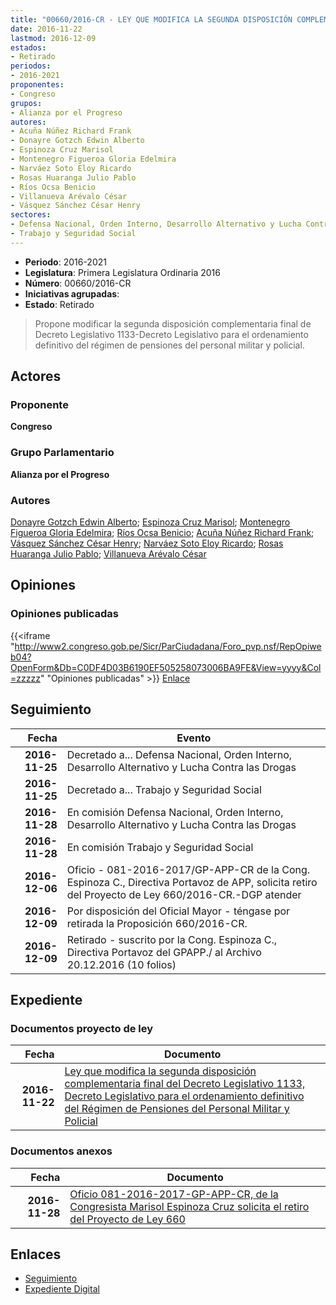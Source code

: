 ```yaml
---
title: "00660/2016-CR - LEY QUE MODIFICA LA SEGUNDA DISPOSICIÓN COMPLEMENTARIA FINAL DEL DECRETO LEGISLATIVO 1133-DECRETO LEGISLATIVO PARA EL ORDENAMIENTO DEFINITIVO DEL RÉGIMEN DE PENSIONES DEL PERSONAL MILITAR Y POLICIAL"
date: 2016-11-22
lastmod: 2016-12-09
estados:
- Retirado
periodos:
- 2016-2021
proponentes:
- Congreso
grupos:
- Alianza por el Progreso
autores:
- Acuña Núñez Richard Frank
- Donayre Gotzch Edwin Alberto
- Espinoza Cruz Marisol
- Montenegro Figueroa Gloria Edelmira
- Narváez Soto Eloy Ricardo
- Rosas Huaranga Julio Pablo
- Ríos Ocsa Benicio
- Villanueva Arévalo César
- Vásquez Sánchez César Henry
sectores:
- Defensa Nacional, Orden Interno, Desarrollo Alternativo y Lucha Contra las Drogas
- Trabajo y Seguridad Social
---
```

- **Periodo**: 2016-2021
- **Legislatura**: Primera Legislatura Ordinaria 2016
- **Número**: 00660/2016-CR
- **Iniciativas agrupadas**: 
- **Estado**: Retirado

> Propone modificar la segunda disposición complementaria final de Decreto Legislativo 1133-Decreto Legislativo para el ordenamiento definitivo del régimen de pensiones del personal militar y policial.


## Actores

### Proponente

**Congreso**

### Grupo Parlamentario

**Alianza por el Progreso**

### Autores

[Donayre Gotzch Edwin Alberto](mailto:mailto:edonayre@congreso.gob.pe); [Espinoza Cruz Marisol](mailto:mailto:mespinozac@congreso.gob.pe); [Montenegro Figueroa Gloria Edelmira](mailto:mailto:gmontenegrof@congreso.gob.pe); [Ríos Ocsa Benicio](mailto:mailto:brios@congreso.gob.pe); [Acuña Núñez Richard Frank](mailto:mailto:racuna@congreso.gob.pe); [Vásquez Sánchez César Henry](mailto:mailto:cvasquezs@congreso.gob.pe); [Narváez Soto Eloy Ricardo](mailto:mailto:enarvaez@congreso.gob.pe); [Rosas Huaranga Julio Pablo](mailto:mailto:jrosas@congreso.gob.pe); [Villanueva Arévalo César](mailto:mailto:cvillanueva@congreso.gob.pe)

## Opiniones

### Opiniones publicadas

{{<iframe "http://www2.congreso.gob.pe/Sicr/ParCiudadana/Foro_pvp.nsf/RepOpiweb04?OpenForm&Db=C0DF4D03B6190EF505258073006BA9FE&View=yyyy&Col=zzzzz" "Opiniones publicadas" >}}
[Enlace](http://www2.congreso.gob.pe/Sicr/ParCiudadana/Foro_pvp.nsf/RepOpiweb04?OpenForm&Db=C0DF4D03B6190EF505258073006BA9FE&View=yyyy&Col=zzzzz)


## Seguimiento

| Fecha | Evento |
|------:|--------|
| **2016-11-25** | Decretado a... Defensa Nacional, Orden Interno, Desarrollo Alternativo y Lucha Contra las Drogas |
| **2016-11-25** | Decretado a... Trabajo y Seguridad Social |
| **2016-11-28** | En comisión Defensa Nacional, Orden Interno, Desarrollo Alternativo y Lucha Contra las Drogas |
| **2016-11-28** | En comisión Trabajo y Seguridad Social |
| **2016-12-06** | Oficio - 081-2016-2017/GP-APP-CR de la Cong. Espinoza C., Directiva Portavoz de APP, solicita retiro del Proyecto de Ley 660/2016-CR.-DGP atender |
| **2016-12-09** | Por disposición del Oficial Mayor - téngase por retirada la Proposición 660/2016-CR. |
| **2016-12-09** | Retirado - suscrito por la Cong. Espinoza C., Directiva Portavoz del GPAPP./ al Archivo 20.12.2016 (10 folios) |

## Expediente

### Documentos proyecto de ley

| Fecha | Documento |
|------:|-----------|
| **2016-11-22** | [Ley que modifica la segunda disposición complementaria final del Decreto Legislativo 1133, Decreto Legislativo para el ordenamiento definitivo del Régimen de Pensiones del Personal Militar y Policial](http://www.leyes.congreso.gob.pe/Documentos/2016_2021/Proyectos_de_Ley_y_de_Resoluciones_Legislativas/PL0066020161122.pdf) |

### Documentos anexos

| Fecha | Documento |
|------:|-----------|
| **2016-11-28** | [Oficio 081-2016-2017-GP-APP-CR, de la Congresista Marisol Espinoza Cruz solicita el retiro del Proyecto de Ley 660](http://www.leyes.congreso.gob.pe/Documentos/2016_2021/Retiro_de_Proyecto/OFICIO-081-2016-2017-GP-APP-CR.pdf) |

## Enlaces

- [Seguimiento](http://www2.congreso.gob.pe/Sicr/TraDocEstProc/CLProLey2016.nsf/f7fff46988ca05b1052578e100829cc7/d68ca9a414b112ea0525807400522aac?OpenDocument)
- [Expediente Digital](http://www2.congreso.gob.pe/Sicr/TraDocEstProc/Expvirt_2011.nsf/visbusqptramdoc1621/00660?opendocument)

